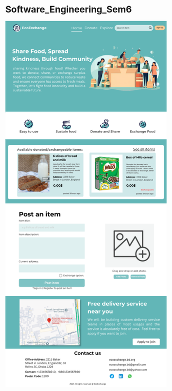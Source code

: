# Software_Engineering_Sem6
<img src="UI/1.png">
<img src="UI/2.png">
<img src="UI/3.png">
<img src="UI/4.png">
